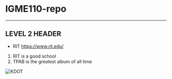 # IGME110-repo
---
## LEVEL 2 HEADER

- RIT https://www.rit.edu/

1. RIT is a good school
2. TPAB is the greatest album of all time

![KDOT](https://i.scdn.co/image/ab6761610000e5eb437b9e2a82505b3d93ff1022)
